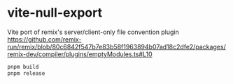 # vite-null-export

Vite port of remix's server/client-only file convention plugin https://github.com/remix-run/remix/blob/80c6842f547b7e83b58f1963894b07ad18c2dfe2/packages/remix-dev/compiler/plugins/emptyModules.ts#L10

```sh
pnpm build
pnpm release
```
